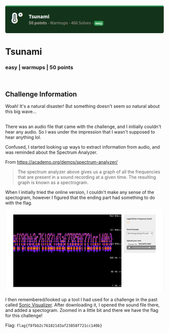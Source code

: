![](images/3-header.png)

# Tsunami
### easy | warmups | 50 points  
<br/>

## Challenge Information
Woah! It's a natural disaster! But something doesn't seem so natural about this big wave...
<br/><br />

There was an audio file that came with the challenge, and I initially couldn't hear any audio. So I was under the impression that I wasn't supposed to hear anything lol.

Confused, I started looking up ways to extract information from audio, and was reminded about the Spectrum Analyzer.

From https://academo.org/demos/spectrum-analyzer/
> The spectrum analyzer above gives us a graph of all the frequencies that are present in a sound recording at a given time. The resulting graph is known as a spectrogram.

When I initially tried the online version, I couldn't make any sense of the spectogram, however I figured that the ending part had something to do with the flag.

![](images/3-try1.png)

I then remembered/looked up a tool I had used for a challenge in the past called [Sonic Visualizer](https://www.sonicvisualiser.org/index.html). After downloading it, I opened the sound file there, and added a spectogram. Zoomed in a little bit and there we have the flag for this challenge!

Flag: `flag{f8fbb2c761821d3af23858f721cc140b}`